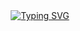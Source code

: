 <div align="center">
  <a href="https://git.io/typing-svg">
    <img src="https://readme-typing-svg.demolab.com?font=Outfit&duration=3000&pause=500&color=5C00F7&center=true&vCenter=true&multiline=true&random=false&width=435&height=90&lines=Mikkis;HTML+%7C+CSS+%7C+JavaScript+%7C+C%23+%7C+C%2B%2B;Still+Learning" alt="Typing SVG" /></a>
</div>
